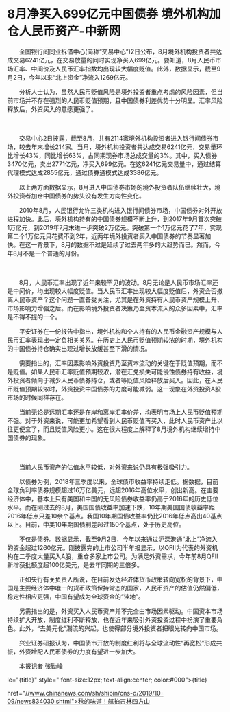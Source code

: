 # 8月净买入699亿元中国债券 境外机构加仓人民币资产-中新网

　　全国银行间同业拆借中心(简称“交易中心”)2日公布，8月境外机构投资者共达成交易6241亿元，在交易放量的同时实现净买入699亿元。要知道，8月人民币市场汇率、中间价及人民币汇率指数均出现较大幅度贬值。此外，数据显示，截至9月2日，今年以来“北上资金”净流入1269亿元。

　　分析人士认为，虽然人民币贬值风险是境外投资者重点考虑的风险因素，但当前市场并不存在强烈的人民币贬值预期，且中国债券利差优势十分明显。汇率风险释放后，外资买入的意愿更强了。

　　

　　交易中心2日披露，截至8月，共有2114家境外机构投资者进入银行间债券市场，较去年末增长214家。当月，境外机构投资者共达成交易6241亿元，交易量环比增长43%，同比增长63%，占同期现券市场总成交量的3%。其中，买入债券3470亿元，卖出2771亿元，净买入699亿元。在这6241亿元交易量中，通过结算代理模式达成2855亿元，通过债券通模式达成3386亿元。

　　以上两方面数据显示，8月进入中国债券市场的境外投资者队伍继续壮大，境外投资者加仓中国债券的势头没有发生方向性变化。

　　2010年8月，人民银行允许三类机构进入银行间债券市场，中国债券对外开放进程加快。此后，境外机构持有的中国债券规模不断上升，到2017年9月首次突破1万亿元，到2019年7月末进一步突破2万亿元。突破第一个1万亿元花了7年，实现第二个1万亿元只花费不到2年，近两年境外投资者买入中国债券的节奏显著加快。在这一背景下，8月的数据不过是延续了过去两年多的大趋势而已。然而，今年8月不是一个普通的月份。

　　

　　8月，人民币汇率出现了近年来较罕见的波动。8月无论是人民币市场汇率还是中间价，均出现较大幅度贬值。当人民币汇率出现较大幅度贬值后，外资会否撤离人民币资产？这个问题一直备受关注，尤其是在外资持有人民币资产规模上升、市场影响力增强之后。而在影响境外投资者决策乃至资本流入的众多因素中，汇率是不得不提的一个。

　　平安证券在一份报告中指出，境外机构和个人持有的人民币金融资产规模与人民币汇率表现出一定负相关关系。在历史上人民币贬值预期较浓的时期，境外机构的中国债券持仓确实出现过增长放缓甚至下滑的情况。

　　需要指出的，汇率因素影响外资投资乃至资本流动的关键在于贬值预期，而不是贬值。如果人民币汇率贬值预期较浓，潜在汇兑损失可能侵蚀债券持有收益，境外投资者倾向于减少人民币债券持仓，或者等贬值风险释放后买入。因此，在人民币贬值预期较浓时，外资投资中国债券的力度可能减弱。这一现象在外资投资A股市场的时候同样存在。

　　当前无论是远期汇率还是在岸和离岸汇率价差，均表明市场上人民币贬值预期不强。对于外资来说，可能更加希望看到人民币贬值再买入，此时人民币资产比以往更便宜了，而且贬值风险更小。这在很大程度上解释了8月境外机构继续增持中国债券的现象。

　　

　　当前人民币资产的估值水平较低，对外资来说仍具有极强吸引力。

　　以债券为例，2018年三季度以来，全球债市收益率持续走低。据数据，目前全球负利率债券规模超过16万亿美元，远超2016年高位水平，创出新高。在主要经济体中，基本上只有美国和中国的无风险债券收益率仍高于2016年的历史低位水平。而在刚过去的8月，美国国债收益率加速下跌，10年期美国国债收益率距2016年低点只差10余个基点。我国10年期国债收益率仍比2016年低点高出40基点以上。目前，中美10年期国债利差超过150个基点，处于历史高位。

　　不仅是债券。数据显示，截至9月2日，今年以来通过沪深港通“北上”净流入的资金超过1260亿元。刚披露完的上市公司半年报显示，以QFII为代表的外资机构在二季度大量买入A股，重仓多家上市公司。为满足外资需求，今年前8月QFII新增获批额度超100亿美元，是去年同期的三倍多。

　　正如央行有关负责人所说，在目前发达经济体货币政策转向宽松的背景下，中国是主要经济体中唯一的货币政策保持常态的国家，人民币资产的估值仍然偏低，稳定性相应更强，中国有望成为全球资金的“洼地”。

　　另需指出的是，外资买入人民币资产并不完全由市场因素驱动。中国资本市场持续扩大开放，制度红利不断释放，也在近年来吸引外资投资过程中扮演了重要角色。此外，“去美元化”潮流的兴起，也使得部分境外投资者把眼光转向中国市场。

　　兴业证券研报认为，中国债市开放的制度红利将与全球流动性“再宽松”形成共振，外资增配人民币债券的力度有望进一步加大。

　　本报记者 张勤峰

le="{title}" style=" font-size:12px; text-align:center; color:#000">{title}

href="//www.chinanews.com/sh/shipin/cns-d/2019/10-09/news834030.shtml">秋的味道！航拍吉林四方山
